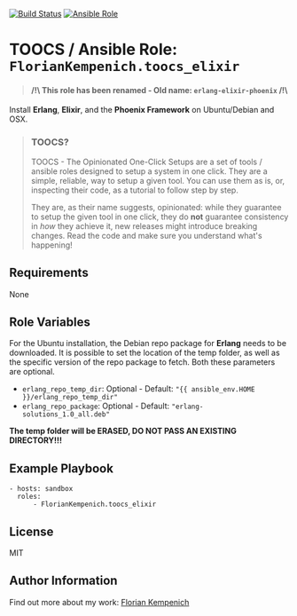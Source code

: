 [![Build Status](https://travis-ci.org/TOOCS/elixir.svg?branch=master)](https://travis-ci.org/TOOCS/elixir) [![Ansible Role](https://img.shields.io/ansible/role/36108.svg)](https://galaxy.ansible.com/FlorianKempenich/toocs_elixir)


# TOOCS / Ansible Role: `FlorianKempenich.toocs_elixir`
> #### /!\ This role has been renamed - Old name: `erlang-elixir-phoenix` /!\

Install **Erlang**, **Elixir**, and the **Phoenix Framework** on Ubuntu/Debian and OSX.

> ### TOOCS?
> TOOCS - The Opinionated One-Click Setups are a set of tools / ansible roles designed to setup a system in one click. They are a simple, reliable, way to setup a given tool. You can use them as is, or, inspecting their code, as a tutorial to follow step by step.
>
> They are, as their name suggests, opinionated: while they guarantee to setup the given tool in one click, they do **not** guarantee consistency in _how_ they achieve it, new releases might introduce breaking changes.
> Read the code and make sure you understand what's happening!

## Requirements
None

## Role Variables
For the Ubuntu installation, the Debian repo package for **Erlang** needs to be downloaded.
It is possible to set the location of the temp folder, as well as the specific version of the repo package to fetch.
Both these parameters are optional.

* `erlang_repo_temp_dir`: Optional - Default: `"{{ ansible_env.HOME }}/erlang_repo_temp_dir"`
* `erlang_repo_package`: Optional - Default: `"erlang-solutions_1.0_all.deb"`

**The temp folder will be ERASED, DO NOT PASS AN EXISTING DIRECTORY!!!**

## Example Playbook
```
- hosts: sandbox
  roles:
      - FlorianKempenich.toocs_elixir
```

## License
MIT

## Author Information
Find out more about my work: [Florian Kempenich](https://floriankempenich.com)

